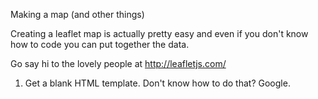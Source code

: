 Making a map (and other things)

Creating a leaflet map is actually pretty easy and even if you don't know how to code you can put together the data.

Go say hi to the lovely people at http://leafletjs.com/

1. Get a blank HTML template. Don't know how to do that? Google.

<html>
	<head>
		<title>Your first map</title>
	</head>
	<body>
		<div id="map"></div>
	</body>
</html>